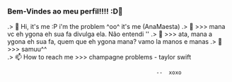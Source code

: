 ### Bem-Vindes ao meu perfil!!!! :D🖖
.> 👋 Hi, it's me :P i'm the problem ^oo^ it's me (AnaMaesta) 
.> 👀 >>> mana vc eh ygona eh sua fa divulga ela. Não entendi '' 
.> 🌱 >>> ata, mana a ygona eh sua fa, quem que eh ygona mana? vamo la manos e manas 
.> 💞️ >>> samuu^^  
.> 📫 How to reach me >>> champagne problems - taylor swift 

                                                   --  xoxo
